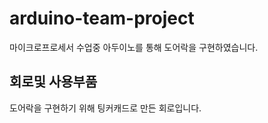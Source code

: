 # arduino-team-project

마이크로프로세서 수업중 아두이노를 통해 도어락을 구현하였습니다.

## 회로및 사용부품

도어락을 구현하기 위해 팅커캐드로 만든 회로입니다.
